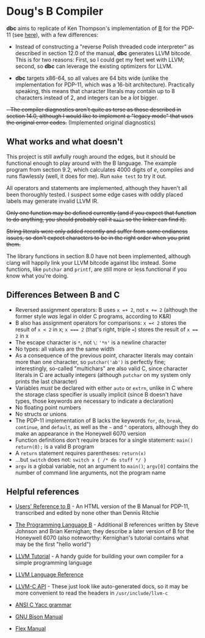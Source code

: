 Doug's B Compiler
=================

**dbc** aims to replicate of Ken Thompson's implementation of [B](https://en.wikipedia.org/wiki/B_(programming_language)) for the PDP-11 (see [here](https://www.bell-labs.com/usr/dmr/www/kbman.pdf)), with a few differences:

- Instead of constructing a "reverse Polish threaded code interpreter" as described in section 12.0 of the manual, **dbc** generates LLVM bitcode. This is for two reasons: First, so I could get my feet wet with LLVM; second, so **dbc** can leverage the existing optimizers for LLVM.

- **dbc** targets x86-64, so all values are 64 bits wide (unlike the implementation for PDP-11, which was a 16-bit architecture).  Practically speaking, this means that character literals may contain up to 8 characters instead of 2, and integers can be a _lot_ bigger.

~~- The compiler diagnostics aren't quite as terse as those described in section 14.0, although I would like to implement a "legacy mode" that uses the original error codes.~~ (Implemented original diagnostics)

What works and what doesn't
---------------------------

This project is still awfully rough around the edges, but it should be functional enough to play around with the B language.  The example program from section 9.2, which calculates 4000 digits of _e_, compiles and runs flawlessly (well, it does for me). Run `make test` to try it out.

All operators and statements are implemented, although they haven't all been thoroughly tested.  I suspect some edge cases with oddly placed labels may generate invalid LLVM IR.

~~Only one function may be defined currently (and if you expect that function to do anything, you should probably call it `main` so the linker can find it).~~

~~String literals were only added recently and suffer from some endianess issues, so don't expect characters to be in the right order when you print them.~~

The library functions in section 8.0 have not been implemented, although clang will happily link your LLVM bitcode against libc instead.  Some functions, like `putchar` and `printf`, are still more or less functional if you know what you're doing.

Differences Between B and C
---------------------------

- Reversed assignment operators: B uses `x =+ 2`, not `x += 2` (although the former style _was_ legal in older C programs, according to K&R)
- B also has assignment operators for comparisons: `x =< 2` stores the result of `x < 2` in x; `x === 2` (that's right, triple `=`) stores the result of `x == 2` in x
- The escape character is `*`, not `\`: `'*n'` is a newline character
- No types: all values are the same width
- As a consequence of the previous point, character literals may contain more than one character, so `putchar('ab')` is perfectly fine; interestingly, so-called "multichars" are also valid C, since character literals in C are actually integers (although `putchar` on my system only prints the last character)
- Variables *must* be declared with either `auto` or `extrn`, unlike in C where the storage class specifier is usually implicit (since B doesn't have types, those keywords are necessary to indicate a declaration)
- No floating point numbers
- No structs or unions
- The PDP-11 implementation of B lacks the keywords `for`, `do`, `break`, `continue`, and `default`, as well as the `~` and `^` operators, although they do make an appearance in the Honeywell 6070 version
- Function definitions don't require braces for a single statement: `main() return(0);` is a valid B program
- A `return` statement requires parentheses: `return(x)`
- ...but `switch` does not: `switch x { /* do stuff */ }`
- `argv` is a global variable, not an argument to `main()`; `argv[0]` contains the number of command line arguments, not the program name



Helpful references
------------------

- [Users' Reference to B](https://www.bell-labs.com/usr/dmr/www/kbman.html) - An HTML version of the B Manual for PDP-11, transcribed and edited by none other than Dennis Ritchie
- [The Programming Language B](https://www.bell-labs.com/usr/dmr/www/bintro.html) - Additional B references written by Steve Johnson and Brian Kernighan; they describe a later version of B for the Honeywell 6070 (also noteworthy: Kernighan's tutorial contains what may be the first "hello world")

- [LLVM Tutorial](http://llvm.org/docs/tutorial/index.html) - A handy guide for building your own compiler for a simple programming language
- [LLVM Language Reference](http://llvm.org/docs/LangRef.html)
- [LLVM-C API](http://www.llvm.org/docs/doxygen/html/group__LLVMC.html) - These just look like auto-generated docs, so it may be more convenient to read the headers in `/usr/include/llvm-c`

- [ANSI C Yacc grammar](http://www.quut.com/c/ANSI-C-grammar-y.html)
- [GNU Bison Manual](https://www.gnu.org/software/bison//manual/)
- [Flex Manual](http://flex.sourceforge.net/manual/)
